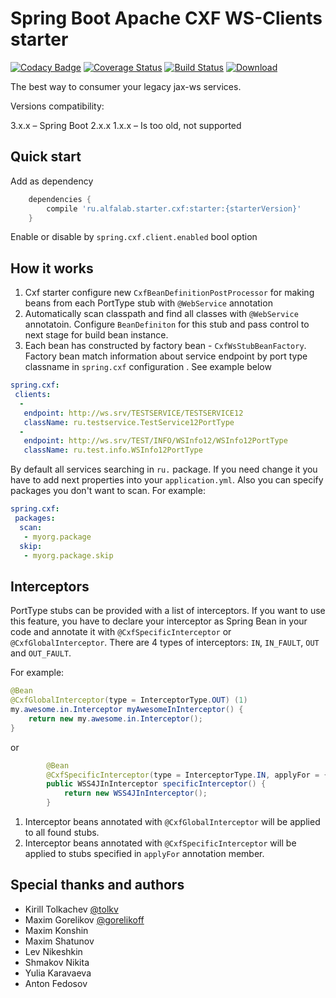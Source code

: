 # Spring Boot Apache CXF WS-Clients starter

[![Codacy Badge](https://api.codacy.com/project/badge/Grade/41608e6858a64f12a0a7d34b4614a36f)](https://app.codacy.com/app/lavcraft/cxf-ws-client-spring-boot-starter?utm_source=github.com&utm_medium=referral&utm_content=alfa-laboratory/cxf-ws-client-spring-boot-starter&utm_campaign=Badge_Grade_Dashboard)
[![Coverage Status](https://coveralls.io/repos/github/alfa-laboratory/cxf-ws-client-spring-boot-starter/badge.svg?branch=master)](https://coveralls.io/github/alfa-laboratory/cxf-ws-client-spring-boot-starter?branch=master)
[![Build Status](https://travis-ci.org/alfa-laboratory/cxf-ws-client-spring-boot-starter.svg?branch=master)](https://travis-ci.org/alfa-laboratory/cxf-ws-client-spring-boot-starter)
[![Download](https://api.bintray.com/packages/alfa-laboratory/maven-releases/cxf-ws-client-spring-boot-starter/images/download.svg) ](https://bintray.com/alfa-laboratory/maven-releases/cxf-ws-client-spring-boot-starter/_latestVersion)

The best way to consumer your legacy jax-ws services.

Versions compatibility:

3.x.x – Spring Boot 2.x.x
1.x.x – Is too old, not supported

## Quick start

Add as dependency

```groovy
    dependencies {
        compile 'ru.alfalab.starter.cxf:starter:{starterVersion}'
    }
```

Enable or disable by `spring.cxf.client.enabled` bool option

## How it works

1. Cxf starter configure new `CxfBeanDefinitionPostProcessor` for making beans from each PortType stub with `@WebService` annotation
1. Automatically scan classpath and find all classes with `@WebService` annotatoin. Configure `BeanDefiniton` for this
stub and pass control to next stage for build bean instance.
1. Each bean has constructed by factory bean - `CxfWsStubBeanFactory`. Factory bean match information about service endpoint by port type classname in `spring.cxf` configuration .
See example below

```yaml
spring.cxf:
 clients:
  -
   endpoint: http://ws.srv/TESTSERVICE/TESTSERVICE12
   className: ru.testservice.TestService12PortType
  -
   endpoint: http://ws.srv/TEST/INFO/WSInfo12/WSInfo12PortType
   className: ru.test.info.WSInfo12PortType
```

By default all services searching in `ru.` package. If you need change it you have to add next properties into your `application.yml`.
Also you can specify packages you don't want to scan.
For example:

```yaml
spring.cxf:
 packages:
  scan:
   - myorg.package
  skip:
   - myorg.package.skip
```



## Interceptors

PortType stubs can be provided with a list of interceptors. If you want to use this feature, you have to declare your interceptor as Spring Bean in your code
and annotate it with `@CxfSpecificInterceptor` or `@CxfGlobalInterceptor`.
There are 4 types of interceptors: `IN`, `IN_FAULT`, `OUT` and `OUT_FAULT`.

For example:

```java
@Bean
@CxfGlobalInterceptor(type = InterceptorType.OUT) (1)
my.awesome.in.Interceptor myAwesomeInInterceptor() {
    return new my.awesome.in.Interceptor();
}
```

or

```java
        @Bean
        @CxfSpecificInterceptor(type = InterceptorType.IN, applyFor = { WSInfo12PortType.class, CorruptedWSInfo12PortType.class }) (2)
        public WSS4JInInterceptor specificInterceptor() {
            return new WSS4JInInterceptor();
        }
```

1. Interceptor beans annotated with `@CxfGlobalInterceptor` will be applied to all found stubs.
2. Interceptor beans annotated with `@CxfSpecificInterceptor` will be applied to stubs specified in `applyFor` annotation member.

## Special thanks and authors

* Kirill Tolkachev [@tolkv](https://twitter.com/tolkv)
* Maxim Gorelikov [@gorelikoff](https://twitter.com/gorelikoff)
* Maxim Konshin
* Maxim Shatunov
* Lev Nikeshkin
* Shmakov Nikita
* Yulia Karavaeva
* Anton Fedosov
